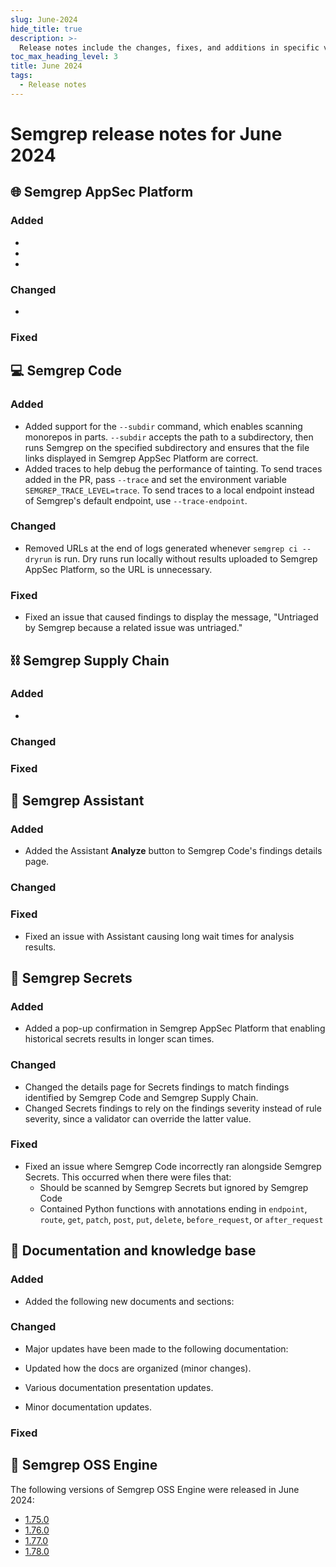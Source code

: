 ```yaml
---
slug: June-2024
hide_title: true
description: >-
  Release notes include the changes, fixes, and additions in specific versions of Semgrep.
toc_max_heading_level: 3
title: June 2024
tags:
  - Release notes
---
```


# Semgrep release notes for June 2024

## 🌐 Semgrep AppSec Platform

### Added

- <!-- Per-product ignores -->
- <!-- Managed scans SCM -->
- <!-- Jira v3 + added features -->

### Changed

- <!-- Project page sorting: sort projects by name and last scan time -->

### Fixed

## 💻 Semgrep Code

### Added

- Added support for the `--subdir` command, which enables scanning monorepos in parts. `--subdir` accepts the path to a subdirectory, then runs Semgrep on the specified subdirectory and ensures that the file links displayed in Semgrep AppSec Platform are correct.
- Added traces to help debug the performance of tainting. To send traces added in the PR, pass `--trace` and set the environment variable `SEMGREP_TRACE_LEVEL=trace`. To send traces to a local endpoint instead of Semgrep's default endpoint, use `--trace-endpoint`.

### Changed

- Removed URLs at the end of logs generated whenever `semgrep ci --dryrun` is run. Dry runs run locally without results uploaded to Semgrep AppSec Platform, so the URL is unnecessary.

### Fixed

- Fixed an issue that caused findings to display the message, "Untriaged by Semgrep because a related issue was untriaged."

## ⛓️  Semgrep Supply Chain

### Added

- <!-- Disable PR/MR comments -->

### Changed

### Fixed

## 🤖 Semgrep Assistant

### Added

- Added the Assistant **Analyze** button to Semgrep Code's findings details page.

### Changed

### Fixed

- Fixed an issue with Assistant causing long wait times for analysis results.

## 🔐 Semgrep Secrets

### Added

- Added a pop-up confirmation in Semgrep AppSec Platform that enabling historical secrets results in longer scan times.

### Changed

- Changed the details page for Secrets findings to match findings identified by Semgrep Code and Semgrep Supply Chain.
- Changed Secrets findings to rely on the findings severity instead of rule severity, since a validator can override the latter value.

### Fixed

- Fixed an issue where Semgrep Code incorrectly ran alongside Semgrep Secrets. This occurred when there were files that:
  - Should be scanned by Semgrep Secrets but ignored by Semgrep Code
  - Contained Python functions with annotations ending in `endpoint`, `route`, `get`, `patch`, `post`, `put`, `delete`, `before_request`, or `after_request`

## 📝 Documentation and knowledge base

### Added

- Added the following new documents and sections:


### Changed

- Major updates have been made to the following documentation:

- Updated how the docs are organized (minor changes).
- Various documentation presentation updates.
- Minor documentation updates.

### Fixed


## 🔧 Semgrep OSS Engine

The following versions of Semgrep OSS Engine were released in June 2024:

- [<i class="fas fa-external-link fa-xs"></i>1.75.0](https://github.com/semgrep/semgrep/releases/tag/v1.75.0)
- [<i class="fas fa-external-link fa-xs"></i>1.76.0](https://github.com/semgrep/semgrep/releases/tag/v1.76.0)
- [<i class="fas fa-external-link fa-xs"></i>1.77.0](https://github.com/semgrep/semgrep/releases/tag/v1.77.0)
- [<i class="fas fa-external-link fa-xs"></i>1.78.0](https://github.com/semgrep/semgrep/releases/tag/v1.78.0)
